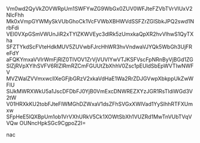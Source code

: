 Vm0wd2QyVkZOVWRpUm1SWFYwZG9WbGx0ZUV0WFJteFZVbTVrVlUxV2NIcFhh
Mk0xVmpGYWMySkVUbGhoCk1VcFVWbXBHWVdSSFZrZGlSbkJPQ2swd1NrbFdi
VEI0VXpGSmVWUnJiR2xTYlZKWVEyc3dlRk5zUmxkaQpXR2hvVlhwS1QyTXha
SFZTYkdScFVteHdkMUV5ZUVwbFJrcHhWR3hvVndwaVJYQk5WbGh3UjFReFdY
aFQKYmxaVVlrWmFjRlZ0TlVOV1ZrVjVUVlYwVTJKSFVscFpNRnByVjBGd1ZG
SlZjRVpXYlhSVFV6RlZlRmRZCmFGUUtZbXhhV0Zsc1pEUldSbEpWVTIwNWFV
MVZWalZVVmxwcllXeGFjbGRzV2xkaVdHaE1Wa2RrZDJGVwpXbkppUkZwWFlU
SlJkMWRXWkU5a1JscDFDbFJ0YjB0VmExcDNWREZXYzJGR1RsTldiWGd3V2tW
V01HRXkKU2tobFJteFlWMGhDZWxaV1dsZFhSVGxXWlVad1YySlhhRTFXUmxw
SFpHeE5lQXBpUm1ob1VrVXhURkV5Ck1XOWtSbXh1VUZRd1MwTnVUbTVqVVQw
OUNncHpkSGc9CgpoZ2I=

nac
